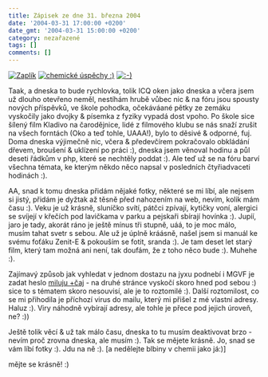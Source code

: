 ```yaml
---
title: Zápisek ze dne 31. března 2004
date: '2004-03-31 17:00:00 +0200'
date_gmt: '2004-03-31 15:00:00 +0200'
category: nezařazené
tags: []
comments: []
---
```

<div >  <a href="/assets/migrated/old-images/zapli.jpg"><img alt="Zaplík" src="/assets/migrated/old-images/zapli.jpg"></a>  <a href="/assets/migrated/old-images/srdicko.jpg"><img alt="chemické úspěchy :)" src="/assets/migrated/old-images/srdicko.jpg"></a>  <a href="/assets/migrated/old-images/vysmati.jpg"><img alt=":-)" src="/assets/migrated/old-images/vysmati.jpg"></a>  </div>
<p>Taak, a dneska to bude rychlovka, tolik ICQ oken jako dneska a včera jsem už dlouho otevřeno neměl, nestíhám  hrubě vůbec nic &amp; na fóru jsou spousty nových příspěvků, ve škole pohodka, očekáváané pětky ze zemáku vyskočily  jako dvojky &amp; písemka z fyziky vypadá dost vpoho. Po škole sice šílený film Kladivo na čarodějnice,  lidé z filmového klubu se nás snaží zrušit na všech forntách (Oko a teď tohle, UAAA!), bylo to děsivé &amp; odporné,  fuj. Doma dneska výjimečně nic, včera &amp; předevčírem pokračovalo obkládání dřevem, broušení &amp; uklízení po  práci :), dneska jsem věnoval hodinu a půl deseti řádkům v php, které se nechtěly poddat :). Ale teď už se na  fóru barví všechna témata, ke kterým někdo něco napsal v posledních čtyřiadvaceti hodinách :).</p>
<p>AA, snad k tomu dneska přidám nějaké fotky, některé se mi líbí, ale nejsem si jistý, přidám je dyžtak až těsně  před nahozením na web, nevím, kolik mám času :). Veku je už krásně, sluníčko svítí, pátčci zpívají, kytičky voní,  alergici se svíjejí v křečích pod lavičkama v parku a pejskaři sbírají hovínka :). Jupíí, jaro je tady, akorát ráno  je ještě mínus tři stupně, uáá, to je moc málo, musím tahat svetr s sebou. Ale už je úplně kráásně, našel  jsem si manuál ke svému foťáku Zenit-E &amp; pokouším se fotit, sranda :). Je tam deset let starý film, který  tam možná ani není, tak doufám, že z toho něco bude :). Muhehe :).</p>
<p>Zajímavý způsob jak vyhledat v jednom dostazu na jyxu podnebí i MGVF je zadat heslo  <a href="http://jyxo.cz/s?s=miluju+%2B%E8aj&skip=19&d=cz^sandan&cnt=15&page=2">miluju +čaj</a> - na druhé stránce  vyskočí skoro hned pod sebou :) sice to s tématem skoro nesouvisí, ale je to roztomilé :). Další roztomilost,  co se mi přihodila je příchozí virus do mailu, který mi přišel z mé vlastní adresy. Haluz :). Viry náhodně vybírají  adresy, ale tohle je přece pod jejich úroveň, ne? :))</p>
<p>Ještě tolik věcí &amp; už tak málo času, dneska to tu musím deaktivovat brzo - nevím proč zrovna dneska, ale  musím :). Tak se mějete krásně. Jo, snad se vám líbí fotky :). Jdu na ně :). [a nedělejte blbiny v chemii jako já:)]</p>
<p>mějte se krásně! :)</p>
